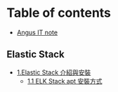 # Table of contents

* [Angus IT note](README.md)

## Elastic Stack

* [1.Elastic Stack 介紹與安裝](elastic-stack/1.elasticstack-install/README.md)
  * [1.1 ELK Stack apt 安裝方式](elastic-stack/1.elasticstack-install/apt-install.md)

